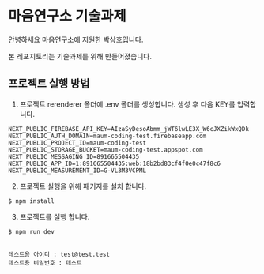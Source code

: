 # 마음연구소 기술과제

안녕하세요 마음연구소에 지원한 박상호입니다.

본 레포지토리는 기술과제를 위해 만들어졌습니다.

## 프로젝트 실행 방법
1. 프로젝트 rerenderer 폴더에 .env 폴더를 생성합니다. 생성 후 다음 KEY를 입력합니다.
  ```
  NEXT_PUBLIC_FIREBASE_API_KEY=AIzaSyDesoAbmm_jWT6lwLE3X_W6cJXZikWxQDk
NEXT_PUBLIC_AUTH_DOMAIN=maum-coding-test.firebaseapp.com
NEXT_PUBLIC_PROJECT_ID=maum-coding-test
NEXT_PUBLIC_STORAGE_BUCKET=maum-coding-test.appspot.com
NEXT_PUBLIC_MESSAGING_ID=891665504435
NEXT_PUBLIC_APP_ID=1:891665504435:web:18b2bd83cf4f0e0c47f8c6
NEXT_PUBLIC_MEASUREMENT_ID=G-VL3M3VCPML
  ```

  
2. 프로젝트 실행을 위해 패키지를 설치 합니다.
  ```
  $ npm install
  ```
  
3. 프로젝트를 실행 합니다.
  ```
  $ npm run dev
  ```

##
```
테스트용 아이디 : test@test.test
테스트용 비밀번호 : 테스트
```
